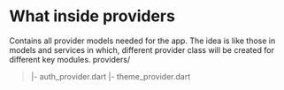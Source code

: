 # What inside providers

Contains all provider models needed for the app. The idea is like those in models and services in which, different provider class will be created for different key modules.
providers/

> |- auth_provider.dart
> |- theme_provider.dart

